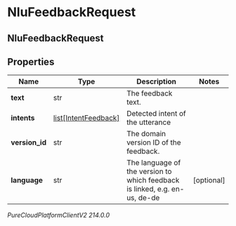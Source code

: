 # NluFeedbackRequest

## NluFeedbackRequest

## Properties

|Name | Type | Description | Notes|
|------------ | ------------- | ------------- | -------------|
| **text** | str | The feedback text. | |
| **intents** | [list[IntentFeedback]](IntentFeedback) | Detected intent of the utterance | |
| **version_id** | str | The domain version ID of the feedback. | |
| **language** | str | The language of the version to which feedback is linked, e.g. en-us, de-de | [optional] |



_PureCloudPlatformClientV2 214.0.0_
